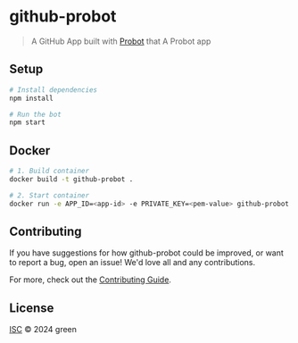 # github-probot

> A GitHub App built with [Probot](https://github.com/probot/probot) that A Probot app

## Setup

```sh
# Install dependencies
npm install

# Run the bot
npm start
```

## Docker

```sh
# 1. Build container
docker build -t github-probot .

# 2. Start container
docker run -e APP_ID=<app-id> -e PRIVATE_KEY=<pem-value> github-probot
```

## Contributing

If you have suggestions for how github-probot could be improved, or want to report a bug, open an issue! We'd love all and any contributions.

For more, check out the [Contributing Guide](CONTRIBUTING.md).

## License

[ISC](LICENSE) © 2024 green
